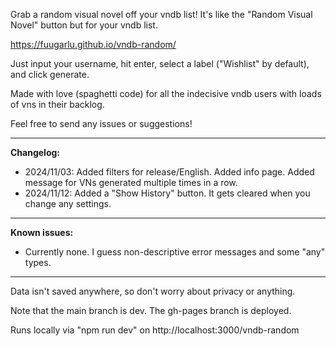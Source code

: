 Grab a random visual novel off your vndb list! It's like the "Random Visual Novel" button but for your vndb list.

https://fuugarlu.github.io/vndb-random/

Just input your username, hit enter, select a label ("Wishlist" by default), and click generate.

Made with love (spaghetti code) for all the indecisive vndb users with loads of vns in their backlog.

Feel free to send any issues or suggestions!

___


**Changelog:**
- 2024/11/03: Added filters for release/English. Added info page. Added message for VNs generated multiple times in a row.
- 2024/11/12: Added a "Show History" button. It gets cleared when you change any settings.

___

**Known issues:**
- Currently none. I guess non-descriptive error messages and some "any" types.

___

Data isn't saved anywhere, so don't worry about privacy or anything.

Note that the main branch is dev. The gh-pages branch is deployed.

Runs locally via "npm run dev" on http://localhost:3000/vndb-random
